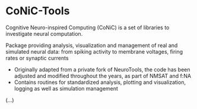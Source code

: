# CoNiC-Tools

Cognitive Neuro-inspired Computing (CoNiC) is a set of libraries to investigate neural computation.

Package providing analysis, visualization and management of real and simulated neural data: from spiking activity to membrane voltages, firing rates or synaptic currents

- Originally adapted from a private fork of NeuroTools, the code has been adjusted and modified throughout the years, as part of NMSAT and f:NA
- Contains routines for standardized analysis, plotting and visualization, logging as well as simulation management

(...)
